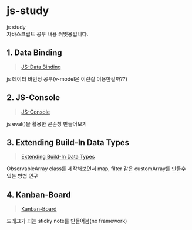 # js-study
js study  
자바스크립트 공부 내용 커밋용입니다.

## 1. Data Binding
> [JS-Data Binding](https://github.com/xmflr95/js-study/tree/main/data-binding)  
> 
js 데이터 바인딩 공부(v-model은 이런걸 이용한걸까??)

## 2. JS-Console
> [JS-Console](https://github.com/xmflr95/js-study/tree/main/js-console)  
>
js eval()을 활용한 콘손창 만들어보기

## 3. Extending Build-In Data Types
> [Extending Build-In Data Types](https://github.com/xmflr95/js-study/tree/main/extending-built-in-data-types)  
>
ObservableArray class를 제작해보면서 map, filter 같은 customArray를 만들수 있는 방법 연구  

## 4. Kanban-Board
> [Kanban-Board](https://github.com/xmflr95/js-study/tree/main/kanban-board)  
>
드래그가 되는 sticky note를 만들어봄(no framework)